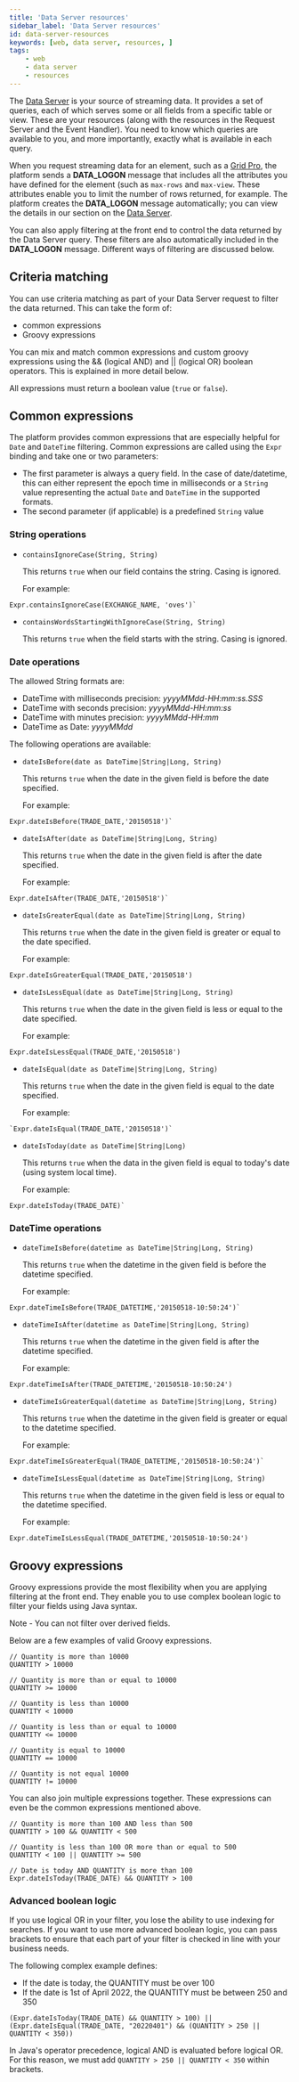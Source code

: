 ```yaml
---
title: 'Data Server resources'
sidebar_label: 'Data Server resources'
id: data-server-resources
keywords: [web, data server, resources, ]
tags:
    - web
    - data server
    - resources
---
```


The [Data Server](../../../server/data-server/introduction/) is your source of streaming data. It provides a set of queries, each of which serves some or all fields from a specific table or view. These are your resources (along with the resources in the Request Server and the Event Handler). You need to know which queries are available to you, and more importantly, exactly what is available in each query.

When you request streaming data for an element, such as a [Grid Pro](../../../web/web-components/grids/grid-pro/grid-pro-connected/#grid-pro-genesis-datasource), the platform sends a **DATA_LOGON** message that includes all the attributes you have defined for the element (such as `max-rows` and `max-view`. These attributes enable you to limit the number of rows returned, for example. The platform creates the **DATA_LOGON** message automatically; you can view the details in our section on the [Data Server](../../../server/data-server/advanced/#incoming-data_logon-messages).
 
You can also apply filtering at the front end to control the data returned by the Data Server query. These filters are also automatically included in the **DATA_LOGON** message. Different ways of filtering are discussed below.

## Criteria matching

You can use criteria matching as part of your Data Server request to filter the data returned. This can take the form of:

- common expressions
- Groovy expressions

You can mix and match common expressions and custom groovy expressions using the && (logical AND) and || (logical OR) boolean operators. This is explained in more detail below.

All expressions must return a boolean value (`true` or `false`).

## Common expressions

The platform provides common expressions that are especially helpful for `Date` and `DateTime` filtering. Common expressions are called using the `Expr` binding and take one or two parameters:

- The first parameter is always a query field. In the case of date/datetime, this can either represent the epoch time in milliseconds or a `String` value representing the actual `Date` and `DateTime` in the supported formats.
- The second parameter (if applicable) is a predefined `String` value

### String operations

- `containsIgnoreCase(String, String)`

    This returns `true` when our field contains the string. Casing is ignored.

    For example:
```
Expr.containsIgnoreCase(EXCHANGE_NAME, 'oves')`
```

- `containsWordsStartingWithIgnoreCase(String, String)`

  This returns `true` when the field starts with the string. Casing is ignored.

### Date operations

The allowed String formats are:
- DateTime with milliseconds precision: _yyyyMMdd-HH:mm:ss.SSS_
- DateTime with seconds precision: _yyyyMMdd-HH:mm:ss_
- DateTime with minutes precision: _yyyyMMdd-HH:mm_
- DateTime as Date: _yyyyMMdd_

The following operations are available:

- `dateIsBefore(date as DateTime|String|Long, String)`

    This returns `true` when the date in the given field is before the date specified.

    For example:
```
Expr.dateIsBefore(TRADE_DATE,'20150518')`
```

- `dateIsAfter(date as DateTime|String|Long, String)`

    This returns `true` when the date in the given field is after the date specified.

    For example:

```
Expr.dateIsAfter(TRADE_DATE,'20150518')`
```

- `dateIsGreaterEqual(date as DateTime|String|Long, String)`

    This returns `true` when the date in the given field is greater or equal to the date specified.

    For example:
```
Expr.dateIsGreaterEqual(TRADE_DATE,'20150518')
```

- `dateIsLessEqual(date as DateTime|String|Long, String)`
 
    This returns `true` when the date in the given field is less or equal to the date specified.

    For example:

```
Expr.dateIsLessEqual(TRADE_DATE,'20150518')
```

- `dateIsEqual(date as DateTime|String|Long, String)`

    This returns `true` when the date in the given field is equal to the date specified.

    For example:

```
`Expr.dateIsEqual(TRADE_DATE,'20150518')`
```

- `dateIsToday(date as DateTime|String|Long)`

    This returns `true` when the data in the given field is equal to today's date (using system local time).

    For example:
```
Expr.dateIsToday(TRADE_DATE)`
```

### DateTime operations

- `dateTimeIsBefore(datetime as DateTime|String|Long, String)`

  This returns `true` when the datetime in the given field is before the datetime specified.

  For example:

```
Expr.dateTimeIsBefore(TRADE_DATETIME,'20150518-10:50:24')`
```

- `dateTimeIsAfter(datetime as DateTime|String|Long, String)`

  This returns `true` when the datetime in the given field is after the datetime specified.

  For example:

```
Expr.dateTimeIsAfter(TRADE_DATETIME,'20150518-10:50:24')
```

- `dateTimeIsGreaterEqual(datetime as DateTime|String|Long, String)`

  This returns `true` when the datetime in the given field is greater or equal to the datetime specified.

  For example:
```
Expr.dateTimeIsGreaterEqual(TRADE_DATETIME,'20150518-10:50:24')`
```

- `dateTimeIsLessEqual(datetime as DateTime|String|Long, String)`

  This returns `true` when the datetime in the given field is less or equal to the datetime specified.

  For example:
```
Expr.dateTimeIsLessEqual(TRADE_DATETIME,'20150518-10:50:24')
```

## Groovy expressions

Groovy expressions provide the most flexibility when you are applying filtering at the front end. They enable you to use complex boolean logic to filter your fields using Java syntax.

Note - You can not filter over derived fields.

Below are a few examples of valid Groovy expressions.

```
// Quantity is more than 10000
QUANTITY > 10000

// Quantity is more than or equal to 10000
QUANTITY >= 10000

// Quantity is less than 10000
QUANTITY < 10000

// Quantity is less than or equal to 10000
QUANTITY <= 10000

// Quantity is equal to 10000
QUANTITY == 10000

// Quantity is not equal 10000
QUANTITY != 10000
```

You can also join multiple expressions together. These expressions can even be the common expressions mentioned above.

```
// Quantity is more than 100 AND less than 500
QUANTITY > 100 && QUANTITY < 500

// Quantity is less than 100 OR more than or equal to 500
QUANTITY < 100 || QUANTITY >= 500

// Date is today AND QUANTITY is more than 100
Expr.dateIsToday(TRADE_DATE) && QUANTITY > 100
```

### Advanced boolean logic
If you use logical OR in your filter, you lose the ability to use indexing for searches. If you want to use more advanced boolean logic, you can pass brackets to ensure that each part of your filter is checked in line with your business needs.

The following complex example defines:
- If the date is today, the QUANTITY must be over 100
- If the date is 1st of April 2022, the QUANTITY must be between 250 and 350

```
(Expr.dateIsToday(TRADE_DATE) && QUANTITY > 100) || (Expr.dateIsEqual(TRADE_DATE, "20220401") && (QUANTITY > 250 || QUANTITY < 350))
```

In Java's operator precedence, logical AND is evaluated before logical OR. For this reason, we must add `QUANTITY > 250 || QUANTITY < 350` within brackets.
